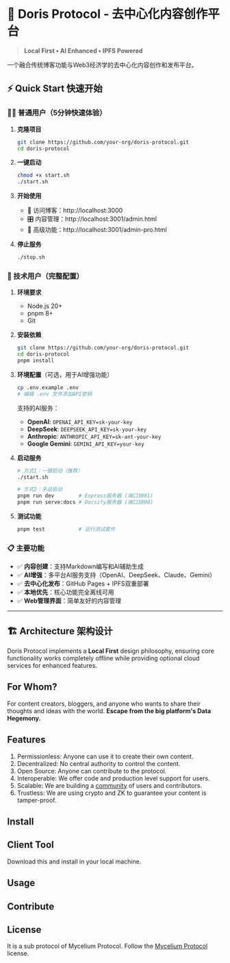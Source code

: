 # 🚀 Doris Protocol - 去中心化内容创作平台

> **Local First • AI Enhanced • IPFS Powered**

一个融合传统博客功能与Web3经济学的去中心化内容创作和发布平台。

## ⚡ Quick Start 快速开始

### 🏃‍♂️ 普通用户（5分钟快速体验）

1. **克隆项目**
   ```bash
   git clone https://github.com/your-org/doris-protocol.git
   cd doris-protocol
   ```

2. **一键启动**
   ```bash
   chmod +x start.sh
   ./start.sh
   ```

3. **开始使用**
   - 📖 访问博客：http://localhost:3000
   - 🎛️ 内容管理：http://localhost:3001/admin.html
   - 🚀 高级功能：http://localhost:3001/admin-pro.html

4. **停止服务**
   ```bash
   ./stop.sh
   ```

### 🔧 技术用户（完整配置）

1. **环境要求**
   - Node.js 20+
   - pnpm 8+
   - Git

2. **安装依赖**
   ```bash
   git clone https://github.com/your-org/doris-protocol.git
   cd doris-protocol
   pnpm install
   ```

3. **环境配置**（可选，用于AI增强功能）
   ```bash
   cp .env.example .env
   # 编辑 .env 文件添加API密钥
   ```
   
   支持的AI服务：
   - **OpenAI**: `OPENAI_API_KEY=sk-your-key`
   - **DeepSeek**: `DEEPSEEK_API_KEY=sk-your-key`
   - **Anthropic**: `ANTHROPIC_API_KEY=sk-ant-your-key`
   - **Google Gemini**: `GEMINI_API_KEY=your-key`

4. **启动服务**
   ```bash
   # 方式1：一键启动（推荐）
   ./start.sh
   
   # 方式2：手动启动
   pnpm run dev        # Express服务器 (端口3001)
   pnpm run serve:docs # Docsify服务器 (端口3000)
   ```

5. **测试功能**
   ```bash
   pnpm test           # 运行测试套件
   ```

### 📋 主要功能

- ✅ **内容创建**：支持Markdown编写和AI辅助生成
- ✅ **AI增强**：多平台AI服务支持（OpenAI、DeepSeek、Claude、Gemini）
- ✅ **去中心化发布**：GitHub Pages + IPFS双重部署
- ✅ **本地优先**：核心功能完全离线可用
- ✅ **Web管理界面**：简单友好的内容管理

---

## 🏗️ Architecture 架构设计

Doris Protocol implements a **Local First** design philosophy, ensuring core functionality works completely offline while providing optional cloud services for enhanced features.

## For Whom?
For content creators, bloggers, and anyone who wants to share their thoughts and ideas with the world.
**Escape from the big platform's Data Hegemony.**

## Features
1. Permissionless: Anyone can use it to create their own content.
2. Decentralized: No central authority to control the content.
3. Open Source: Anyone can contribute to the protocol.
4. Interoperable: We offer code and production level support for users.
5. Scalable: We are building a [community](https://github.com/mushroomdao/Mycelium-Protocol/discussions) of users and contributors.
6. Trustless: We are using crypto and ZK to guarantee your content is tamper-proof.

## Install

## Client Tool
Download this and install in your local machine.

## Usage

## Contribute

## License
It is a sub protocol of Mycelium Protocol. Follow the [Mycelium Protocol](https://github.com/mushroomdao/Mycelium-Protocol) license.
